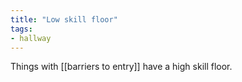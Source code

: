 ```yaml
---
title: "Low skill floor"
tags:
- hallway
---
```


Things with [[barriers to entry]] have a high skill floor.